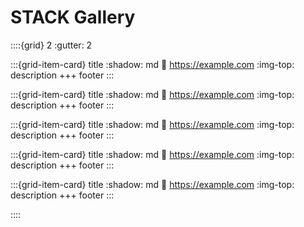 
# STACK Gallery

::::{grid} 2
:gutter: 2

:::{grid-item-card} title
:shadow: md
:link: https://example.com
:img-top: 
description
+++
footer
:::


:::{grid-item-card} title
:shadow: md
:link: https://example.com
:img-top: 
description
+++
footer
:::


:::{grid-item-card} title
:shadow: md
:link: https://example.com
:img-top: 
description
+++
footer
:::


:::{grid-item-card} title
:shadow: md
:link: https://example.com
:img-top: 
description
+++
footer
:::


:::{grid-item-card} title
:shadow: md
:link: https://example.com
:img-top: 
description
+++
footer
:::

::::
